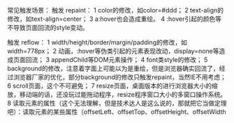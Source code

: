 常见触发场景：
触发 repaint：
1  color的修改，如color=#ddd；
2  text-align的修改，如text-align=center；
3  a:hover也会造成重绘。
4  :hover引起的颜色等不导致页面回流的style变动。

触发 reflow：
1  width/height/border/margin/padding的修改，如width=778px；
2  动画，:hover等伪类引起的元素表现改动，display=none等造成页面回流；
3  appendChild等DOM元素操作；
4  font类style的修改；
5  background的修改，注意着字面上可能以为是重绘，但是浏览器确实回流了，经过浏览器厂家的优化，部分background的修改只触发repaint，当然IE不用考虑；
6  scroll页面，这个不可避免；
7  resize页面，桌面版本的进行浏览器大小的缩放，移动端的话，还没玩过能拖动程序，resize程序窗口大小的多窗口操作系统。
8 读取元素的属性（这个无法理解，但是技术达人是这么说的，那就把它当做定理吧）：读取元素的某些属性（offsetLeft、offsetTop、offsetHeight、offsetWidth